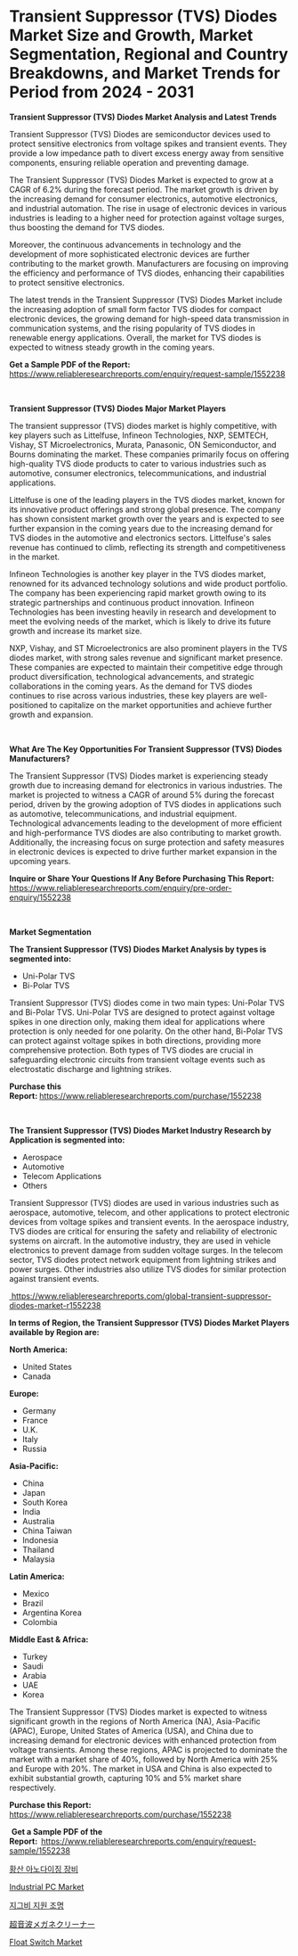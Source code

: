 <p><h1>Transient Suppressor (TVS) Diodes Market Size and Growth, Market Segmentation, Regional and Country Breakdowns, and Market Trends for Period from 2024 -  2031</h1></p><p><strong>Transient Suppressor (TVS) Diodes Market Analysis and Latest Trends</strong></p>
<p><p>Transient Suppressor (TVS) Diodes are semiconductor devices used to protect sensitive electronics from voltage spikes and transient events. They provide a low impedance path to divert excess energy away from sensitive components, ensuring reliable operation and preventing damage.</p><p>The Transient Suppressor (TVS) Diodes Market is expected to grow at a CAGR of 6.2% during the forecast period. The market growth is driven by the increasing demand for consumer electronics, automotive electronics, and industrial automation. The rise in usage of electronic devices in various industries is leading to a higher need for protection against voltage surges, thus boosting the demand for TVS diodes.</p><p>Moreover, the continuous advancements in technology and the development of more sophisticated electronic devices are further contributing to the market growth. Manufacturers are focusing on improving the efficiency and performance of TVS diodes, enhancing their capabilities to protect sensitive electronics.</p><p>The latest trends in the Transient Suppressor (TVS) Diodes Market include the increasing adoption of small form factor TVS diodes for compact electronic devices, the growing demand for high-speed data transmission in communication systems, and the rising popularity of TVS diodes in renewable energy applications. Overall, the market for TVS diodes is expected to witness steady growth in the coming years.</p></p>
<p><strong>Get a Sample PDF of the Report:&nbsp;</strong> <a href="https://www.reliableresearchreports.com/enquiry/request-sample/1552238">https://www.reliableresearchreports.com/enquiry/request-sample/1552238</a></p>
<p>&nbsp;</p>
<p><strong>Transient Suppressor (TVS) Diodes Major Market Players</strong></p>
<p><p>The transient suppressor (TVS) diodes market is highly competitive, with key players such as Littelfuse, Infineon Technologies, NXP, SEMTECH, Vishay, ST Microelectronics, Murata, Panasonic, ON Semiconductor, and Bourns dominating the market. These companies primarily focus on offering high-quality TVS diode products to cater to various industries such as automotive, consumer electronics, telecommunications, and industrial applications.</p><p>Littelfuse is one of the leading players in the TVS diodes market, known for its innovative product offerings and strong global presence. The company has shown consistent market growth over the years and is expected to see further expansion in the coming years due to the increasing demand for TVS diodes in the automotive and electronics sectors. Littelfuse's sales revenue has continued to climb, reflecting its strength and competitiveness in the market.</p><p>Infineon Technologies is another key player in the TVS diodes market, renowned for its advanced technology solutions and wide product portfolio. The company has been experiencing rapid market growth owing to its strategic partnerships and continuous product innovation. Infineon Technologies has been investing heavily in research and development to meet the evolving needs of the market, which is likely to drive its future growth and increase its market size.</p><p>NXP, Vishay, and ST Microelectronics are also prominent players in the TVS diodes market, with strong sales revenue and significant market presence. These companies are expected to maintain their competitive edge through product diversification, technological advancements, and strategic collaborations in the coming years. As the demand for TVS diodes continues to rise across various industries, these key players are well-positioned to capitalize on the market opportunities and achieve further growth and expansion.</p></p>
<p>&nbsp;</p>
<p><strong>What Are The Key Opportunities For Transient Suppressor (TVS) Diodes Manufacturers?</strong></p>
<p><p>The Transient Suppressor (TVS) Diodes market is experiencing steady growth due to increasing demand for electronics in various industries. The market is projected to witness a CAGR of around 5% during the forecast period, driven by the growing adoption of TVS diodes in applications such as automotive, telecommunications, and industrial equipment. Technological advancements leading to the development of more efficient and high-performance TVS diodes are also contributing to market growth. Additionally, the increasing focus on surge protection and safety measures in electronic devices is expected to drive further market expansion in the upcoming years.</p></p>
<p><strong>Inquire or Share Your Questions If Any Before Purchasing This Report:</strong> <a href="https://www.reliableresearchreports.com/enquiry/pre-order-enquiry/1552238">https://www.reliableresearchreports.com/enquiry/pre-order-enquiry/1552238</a></p>
<p>&nbsp;</p>
<p><strong>Market Segmentation</strong></p>
<p><strong>The Transient Suppressor (TVS) Diodes Market Analysis by types is segmented into:</strong></p>
<p><ul><li>Uni-Polar TVS</li><li>Bi-Polar TVS</li></ul></p>
<p><p>Transient Suppressor (TVS) diodes come in two main types: Uni-Polar TVS and Bi-Polar TVS. Uni-Polar TVS are designed to protect against voltage spikes in one direction only, making them ideal for applications where protection is only needed for one polarity. On the other hand, Bi-Polar TVS can protect against voltage spikes in both directions, providing more comprehensive protection. Both types of TVS diodes are crucial in safeguarding electronic circuits from transient voltage events such as electrostatic discharge and lightning strikes.</p></p>
<p><strong>Purchase this Report:&nbsp;</strong><a href="https://www.reliableresearchreports.com/purchase/1552238">https://www.reliableresearchreports.com/purchase/1552238</a></p>
<p>&nbsp;</p>
<p><strong>The Transient Suppressor (TVS) Diodes Market Industry Research by Application is segmented into:</strong></p>
<p><ul><li>Aerospace</li><li>Automotive</li><li>Telecom Applications</li><li>Others</li></ul></p>
<p><p>Transient Suppressor (TVS) diodes are used in various industries such as aerospace, automotive, telecom, and other applications to protect electronic devices from voltage spikes and transient events. In the aerospace industry, TVS diodes are critical for ensuring the safety and reliability of electronic systems on aircraft. In the automotive industry, they are used in vehicle electronics to prevent damage from sudden voltage surges. In the telecom sector, TVS diodes protect network equipment from lightning strikes and power surges. Other industries also utilize TVS diodes for similar protection against transient events.</p></p>
<p><a href="https://www.reliableresearchreports.com/global-transient-suppressor-diodes-market-r1552238">&nbsp;https://www.reliableresearchreports.com/global-transient-suppressor-diodes-market-r1552238</a></p>
<p><strong>In terms of Region, the Transient Suppressor (TVS) Diodes Market Players available by Region are:</strong></p>
<p>
    <p> <strong> North America: </strong>
        <ul>
            <li>United States</li>
            <li>Canada</li>
        </ul>
        </p> 
    <p> <strong> Europe: </strong>
        <ul>
            <li>Germany</li>
            <li>France</li>
            <li>U.K.</li>
            <li>Italy</li>
            <li>Russia</li>
        </ul>
        </p> 
    <p> <strong> Asia-Pacific: </strong>
        <ul>
            <li>China</li>
            <li>Japan</li>
            <li>South Korea</li>
            <li>India</li>
            <li>Australia</li>
            <li>China Taiwan</li>
            <li>Indonesia</li>
            <li>Thailand</li>
            <li>Malaysia</li>
        </ul>
        </p> 
    <p> <strong> Latin America: </strong>
        <ul>
            <li>Mexico</li>
            <li>Brazil</li>
            <li>Argentina Korea</li>
            <li>Colombia</li>
        </ul>
        </p> 
    <p> <strong> Middle East & Africa: </strong>
        <ul>
            <li>Turkey</li>
            <li>Saudi</li>
            <li>Arabia</li>
            <li>UAE</li>
            <li>Korea</li>
        </ul>
    </p>
    </p>
<p><p>The Transient Suppressor (TVS) Diodes market is expected to witness significant growth in the regions of North America (NA), Asia-Pacific (APAC), Europe, United States of America (USA), and China due to increasing demand for electronic devices with enhanced protection from voltage transients. Among these regions, APAC is projected to dominate the market with a market share of 40%, followed by North America with 25% and Europe with 20%. The market in USA and China is also expected to exhibit substantial growth, capturing 10% and 5% market share respectively.</p></p>
<p><strong>Purchase this Report: </strong><a href="https://www.reliableresearchreports.com/purchase/1552238">https://www.reliableresearchreports.com/purchase/1552238</a></p>
<p>&nbsp;<strong>Get a Sample PDF of the Report:&nbsp;&nbsp;</strong><a href="https://www.reliableresearchreports.com/enquiry/request-sample/1552238">https://www.reliableresearchreports.com/enquiry/request-sample/1552238</a></p>
<p><strong></strong></p>
<p><p><a href="https://github.com/alfitoms13/Market-Research-Report-List-1/blob/main/6830176157272.md">황산 아노다이징 장비</a></p><p><a href="https://github.com/nicoletavirag/Market-Research-Report-List-4/blob/main/industrial-pc-market.md">Industrial PC Market</a></p><p><a href="https://medium.com/@witoldadamczyk1904/%EA%B8%80%EB%A1%9C%EB%B2%8C-%EC%A7%80%EB%B9%84-%EB%B9%84%ED%99%9C%EC%84%B1-%EC%A1%B0%EB%AA%85-%EC%8B%9C%EC%9E%A5-%EB%B2%94%EC%9C%84%EC%99%80-%EA%B7%B8-%EA%B8%89%EC%86%8D%ED%95%9C-%EC%84%B1%EC%9E%A5-%EC%84%B1%EC%9E%A5%EB%A5%A0-cagr-%EB%A5%BC-%EC%A3%BC%EC%8B%9C%ED%95%9C-%EA%B8%B0%EA%B0%84-2024%EB%85%84%EB%B6%80%ED%84%B0-2031%EB%85%84%EA%B9%8C%EC%A7%80%EC%97%90-%EB%8C%80%ED%95%9C-%EC%8B%AC%EC%B8%B5-%EB%B6%84%EC%84%9D-6bc2c2fac59d">지그비 지원 조명</a></p><p><a href="https://github.com/decker5351/Market-Research-Report-List-1/blob/main/1022600148068.md">超音波メガネクリーナー</a></p><p><a href="https://github.com/mauripalmi/Market-Research-Report-List-4/blob/main/float-switch-market.md">Float Switch Market</a></p></p>